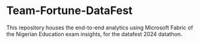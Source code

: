 # Team-Fortune-DataFest
This repository houses the end-to-end analytics using Microsoft Fabric of the Nigerian Education exam insights, for the datafest 2024 datathon.